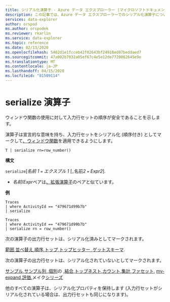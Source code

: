 ```yaml
---
title: シリアル化演算子 - Azure データ エクスプローラー |マイクロソフトドキュメント
description: この記事では、Azure データ エクスプローラーでのシリアル化演算子について説明します。
services: data-explorer
author: orspod
ms.author: orspodek
ms.reviewer: rkarlin
ms.service: data-explorer
ms.topic: reference
ms.date: 02/13/2020
ms.openlocfilehash: 5402d1e1fcceb42f02643bf24918ed07beddaed7
ms.sourcegitcommit: 47a002b7032a05ef67c4e5e12de7720062645e9e
ms.translationtype: MT
ms.contentlocale: ja-JP
ms.lasthandoff: 04/15/2020
ms.locfileid: "81509114"
---
```

# <a name="serialize-operator"></a>serialize 演算子

ウィンドウ関数の使用に対して入力行セットの順序が安全であることを示します。

演算子は宣言的な意味を持ち、入力行セットをシリアル化 (順序付き) としてマークして[、ウィンドウ関数](./windowsfunctions.md)を適用できるようにします。

```kusto
T | serialize rn=row_number()
```

**構文**

`serialize`[*名前 1* `=` *エクスプル 1* [`,`名前*2* `=` *Expr2*].

* *名前*/*Expr*ペアは[、拡張演算子](./extendoperator.md)のペアと似ています。

**例**

```kusto
Traces
| where ActivityId == "479671d99b7b"
| serialize

Traces
| where ActivityId == "479671d99b7b"
| serialize rn = row_number()
```

次の演算子の出力行セットは、シリアル化済みとしてマークされます。

[範囲](./rangeoperator.md),[並べ替え](./sortoperator.md),[順序](./orderoperator.md),[トップ](./topoperator.md),[トップヒッター ,](./tophittersoperator.md)[ゲットスキーマ](./getschemaoperator.md).

次の演算子の出力行セットは、シリアル化されていないとしてマークされます。

[サンプル](./sampleoperator.md),[サンプル別 ,](./sampledistinctoperator.md)[個別](./distinctoperator.md)の ,[結合](./joinoperator.md),[トップネスト](./topnestedoperator.md),[カウント](./countoperator.md),[集計](./summarizeoperator.md),[ファセット](./facetoperator.md), [mv-expand](./mvexpandoperator.md),[評価](./evaluateoperator.md)[,](./reduceoperator.md)メイク[シリーズ](./make-seriesoperator.md)

他のすべての演算子は、シリアル化プロパティを保持します (入力行セットがシリアル化されている場合は、出力行セットも同じになります)。